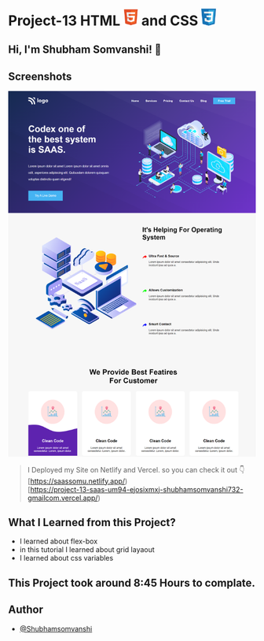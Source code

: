 # Project-13 HTML <img src="./image/1.png" width="30"> and CSS <img src="./image/css1.png" width="30">

## Hi, I'm Shubham Somvanshi! 👋


## Screenshots

![App Screenshot](./image/_C__Users_talas_OneDrive_Documents_assingment_live-class-project-13_index.html.png)

>I Deployed my Site on Netlify and Vercel. so you can check it out 👇
<br> [https://saassomu.netlify.app/)
<br> [https://project-13-saas-um94-ejosixmxj-shubhamsomvanshi732-gmailcom.vercel.app/)

## What I Learned from this Project?

 
- I learned about flex-box
- in this tutorial I learned about grid layaout
- I learned about css variables



## This Project took around 8:45 Hours to complate.

## Author

- [@Shubhamsomvanshi](https://github.com/shubhlabh123)
